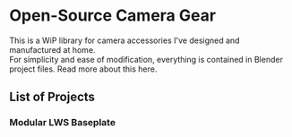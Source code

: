 # Open-Source Camera Gear
This is a WiP library for camera accessories I've designed and manufactured at home.<br>
For simplicity and ease of modification, everything is contained in Blender project files. Read more about this here.
## List of Projects
### Modular LWS Baseplate
